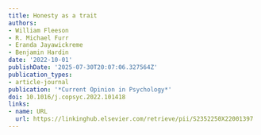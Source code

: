 ```yaml
---
title: Honesty as a trait
authors:
- William Fleeson
- R. Michael Furr
- Eranda Jayawickreme
- Benjamin Hardin
date: '2022-10-01'
publishDate: '2025-07-30T20:07:06.327564Z'
publication_types:
- article-journal
publication: '*Current Opinion in Psychology*'
doi: 10.1016/j.copsyc.2022.101418
links:
- name: URL
  url: https://linkinghub.elsevier.com/retrieve/pii/S2352250X22001397
---
```

